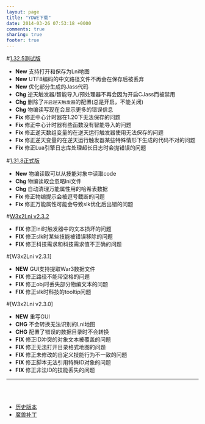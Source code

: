 ```yaml
---
layout: page
title: "YDWE下载"
date: 2014-03-26 07:53:18 +0000
comments: true
sharing: true
footer: true
---
```


#[1.32.5测试版](https://pan.baidu.com/s/1zvF7ayd0qcG_rNaWqRm5LQ)

* **New** 支持打开和保存为Lni地图
* **New** UTF8编码的中文路径文件不再会在保存后被丢弃
* **New** 优化部分生成的Jass代码
* **Chg** 逆天触发器/智能导入/预处理器不再会因为开启CJass而被禁用
* **Chg** 删除了`开启逆天触发器`的配置(总是开启，不能关闭)
* **Chg** 物编读写现在会显示更多的错误信息
* **Fix** 修正中心计时器在1.20下无法保存的问题
* **Fix** 修正中心计时器有些函数没有智能导入的问题
* **Fix** 修正逆天数组变量的在逆天运行触发器使用无法保存的问题
* **Fix** 修正逆天变量的在逆天运行触发器某些特殊情形下生成的代码不对的问题
* **Fix** 修正Lua引擎日志库处理超长日志时会抛错误的问题

#[1.31.8正式版](http://pan.baidu.com/s/1pLBeFrX)

* **New** 物编读取可以从技能对象中读取code
* **Chg** 物编读取会忽略lni文件
* **Chg** 自动清理万能属性用的哈希表数据
* **Fix** 修正物编提示会被逗号截断的问题
* **Fix** 修正万能属性可能会导致slk优化后出错的问题


#[W3x2Lni v2.3.2](https://pan.baidu.com/s/1bnDtth7qDaCQ1B-bS00wLA)

* **FIX** 修正lni时触发器中的文本损坏的问题
* **FIX** 修正slk时某些技能被错误移除的问题
* **FIX** 修正科技需求和科技需求值不正确的问题

#[W3x2Lni v2.3.1]

* **NEW** GUI支持提取War3数据文件
* **FIX** 修正路径不能带空格的问题
* **FIX** 修正obj时丢失部分物编文本的问题
* **FIX** 修正slk时科技的tooltip问题

#[W3x2Lni v2.3.0]
 
* **NEW** 重写GUI
* **CHG** 不会转换无法识别的Lni地图
* **CHG** 配置了错误的数据目录时不会转换
* **FIX** 修正ID冲突的对象文本被覆盖的问题
* **FIX** 修正无法打开目录格式地图的问题
* **FIX** 修正未修改的自定义技能行为不一致的问题
* **FIX** 修正脚本无法引用特殊ID对象的问题
* **FIX** 修正非法ID的技能丢失的问题

---

<br><br>

* [历史版本](http://pan.baidu.com/share/link?shareid=401650&uk=3389291567)
* [魔兽补丁](http://pan.baidu.com/share/link?shareid=401621&uk=3389291567)

